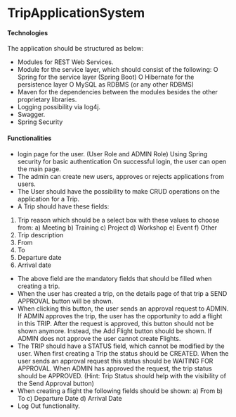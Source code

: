 # TripApplicationSystem

#### Technologies
 
The application should be structured as below: 
 
* Modules for REST Web Services. 
* Module for the service layer, which should consist of the following:
O Spring for the service layer (Spring Boot)
O Hibernate for the persistence layer
O MySQL as RDBMS (or any other RDBMS)
* Maven for the dependencies between the modules besides the other proprietary libraries.
* Logging possibility via log4j.
* Swagger.
* Spring Security

#### Functionalities
* login page for the user. (User Role and ADMIN Role) Using Spring security for basic authentication
On successful login, the user can open the main page.
* The admin can create new users, approves or rejects applications from users.
* The User should have the possibility to make CRUD operations on the application for a Trip.
*	A Trip should have these fields:
1)	Trip reason which should be a select box with these values to choose from:
a)	Meeting
b)	Training
c)	Project
d)	Workshop
e)	Event
f)	Other
2)	Trip description
3)	From
4)	To
5)	Departure date
6)	Arrival date
*	The above field are the mandatory fields that should be filled when creating a trip.
*	When the user has created a trip, on the details page of that trip a SEND APPROVAL button will be shown.
*	When clicking this button, the user sends an approval request to ADMIN. If ADMIN approves the trip, the user has the opportunity to add a flight in this TRIP. After the request is approved, this button should not be shown anymore. Instead, the Add Flight button should be shown. If ADMIN does not approve the user cannot create Flights.
*	The TRIP should have a STATUS field, which cannot be modified by the user. When first creating a Trip the status should be CREATED. When the user sends an approval request this status should be WAITING FOR APPROVAL. When ADMIN has approved the request, the trip status should be APPROVED. (Hint: Trip Status should help with the visibility of the Send Approval button)
*	When creating a flight the following fields should be shown:
a)	From
b)	To
c)	Departure Date
d)	Arrival Date
*	Log Out functionality.

